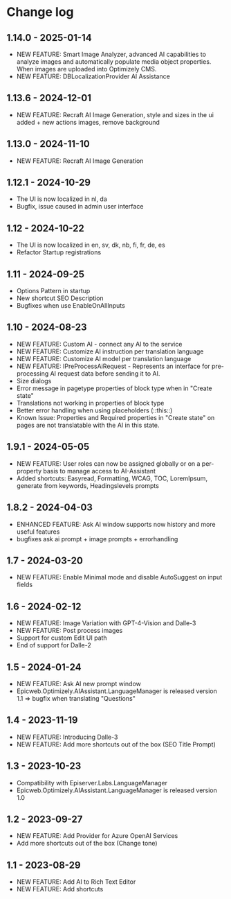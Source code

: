 # Change log

## 1.14.0 - 2025-01-14
- NEW FEATURE: Smart Image Analyzer, advanced AI capabilities to analyze images and automatically populate media object properties. When images are uploaded into Optimizely CMS.
- NEW FEATURE: DBLocalizationProvider AI Assistance

## 1.13.6 - 2024-12-01
- NEW FEATURE: Recraft AI Image Generation, style and sizes in the ui added + new actions images, remove background

## 1.13.0 - 2024-11-10
- NEW FEATURE: Recraft AI Image Generation

## 1.12.1 - 2024-10-29
- The UI is now localized in nl, da
- Bugfix, issue caused in admin user interface

## 1.12 - 2024-10-22
- The UI is now localized in en, sv, dk, nb, fi, fr, de, es
- Refactor Startup registrations

## 1.11 - 2024-09-25
- Options Pattern in startup
- New shortcut SEO Description
- Bugfixes when use EnableOnAllInputs

## 1.10 - 2024-08-23
- NEW FEATURE: Custom AI - connect any AI to the service
- NEW FEATURE: Customize AI instruction per translation language
- NEW FEATURE: Customize AI model per translation language
- NEW FEATURE: IPreProcessAiRequest - Represents an interface for pre-processing AI request data before sending it to AI.
- Size dialogs
- Error message in pagetype properties of block type when in "Create state"
- Translations not working in properties of block type 
- Better error handling when using placeholders (::this::)
- Known Issue: Properties and Required properties in "Create state" on pages are not translatable with the AI in this state. 


## 1.9.1 - 2024-05-05
- NEW FEATURE: User roles can now be assigned globally or on a per-property basis to manage access to AI-Assistant
- Added shortcuts: Easyread, Formatting, WCAG, TOC, LoremIpsum, generate from keywords, Headingslevels prompts

## 1.8.2 - 2024-04-03
- ENHANCED FEATURE: Ask AI window supports now history and more useful features
- bugfixes ask ai prompt + image prompts + errorhandling

## 1.7 - 2024-03-20
- NEW FEATURE: Enable Minimal mode and disable AutoSuggest on input fields

## 1.6 - 2024-02-12
- NEW FEATURE: Image Variation with GPT-4-Vision and Dalle-3
- NEW FEATURE: Post process images
- Support for custom Edit UI path
- End of support for Dalle-2

## 1.5 - 2024-01-24
- NEW FEATURE: Ask AI new prompt window
- Epicweb.Optimizely.AIAssistant.LanguageManager is released version 1.1 => bugfix when translating "Questions" 

## 1.4 - 2023-11-19
- NEW FEATURE: Introducing Dalle-3
- NEW FEATURE: Add more shortcuts out of the box (SEO Title Prompt)

## 1.3 - 2023-10-23
- Compatibility with Episerver.Labs.LanguageManager
- Epicweb.Optimizely.AIAssistant.LanguageManager is released version 1.0

## 1.2 - 2023-09-27
- NEW FEATURE: Add Provider for Azure OpenAI Services
- Add more shortcuts out of the box (Change tone)

## 1.1 - 2023-08-29
- NEW FEATURE: Add AI to Rich Text Editor
- NEW FEATURE: Add shortcuts
